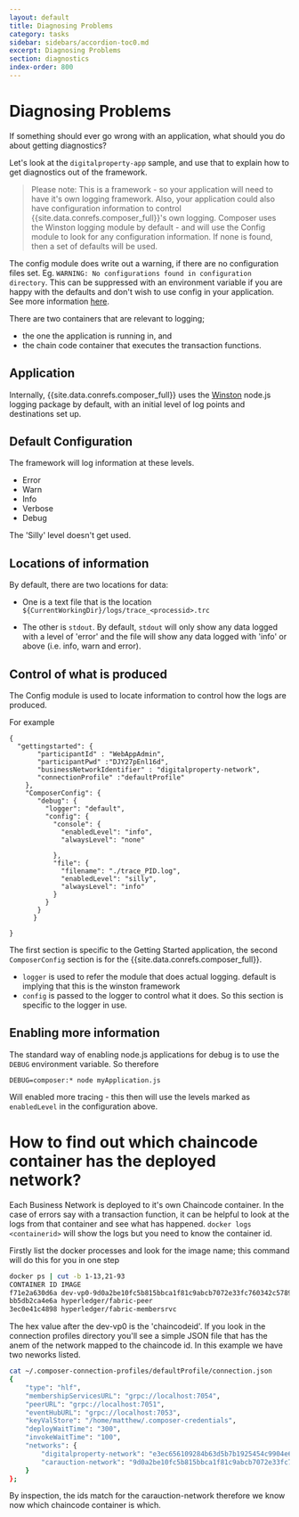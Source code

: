 ```yaml
---
layout: default
title: Diagnosing Problems
category: tasks
sidebar: sidebars/accordion-toc0.md
excerpt: Diagnosing Problems
section: diagnostics
index-order: 800
---
```


# Diagnosing Problems

If something should ever go wrong with an application, what should you do about getting diagnostics?

Let's look at the `digitalproperty-app` sample, and use that to explain how to get diagnostics out of the framework.

>Please note: This is a framework - so your application will need to have it's own logging framework. Also, your application could also have configuration information to control {{site.data.conrefs.composer_full}}'s own logging. Composer uses the Winston logging module by default - and will use the Config module to look for any configuration information. If none is found, then a set of defaults will be used.

The config module does write out a warning, if there are no configuration files set. Eg. `WARNING: No configurations found in configuration directory`. This can be suppressed with an environment variable if you are happy with the defaults and don't wish to use config in your application. See more information [here](https://github.com/lorenwest/node-config/wiki/Environment-Variables#suppress_no_config_warning).

There are two containers that are relevant to logging;

- the one the application is running in, and
- the chain code container that executes the transaction functions.

## Application

Internally, {{site.data.conrefs.composer_full}} uses the [Winston](https://github.com/winstonjs/winston) node.js logging package by default, with an initial level of log points and destinations set up.

## Default Configuration

The framework will log information at these levels.

- Error
- Warn
- Info
- Verbose
- Debug

The 'Silly' level doesn't get used.

## Locations of information

By default, there are two locations for data:

- One is a text file that is the location `${CurrentWorkingDir}/logs/trace_<processid>.trc`

- The other is `stdout`. By default, `stdout` will only show any data logged with a level of 'error' and the file will show any data logged with 'info' or above (i.e. info, warn and error).

## Control of what is produced

The Config module is used to locate information to control how the logs are produced.

For example

```
{
  "gettingstarted": {
       "participantId" : "WebAppAdmin",
       "participantPwd" :"DJY27pEnl16d",
       "businessNetworkIdentifier" : "digitalproperty-network",
       "connectionProfile" :"defaultProfile"
    },
    "ComposerConfig": {
       "debug": {
         "logger": "default",
         "config": {
           "console": {
             "enabledLevel": "info",
             "alwaysLevel": "none"

           },
           "file": {
             "filename": "./trace_PID.log",
             "enabledLevel": "silly",
             "alwaysLevel": "info"
           }
         }
       }
      }

}
```
The first section is specific to the Getting Started application, the second `ComposerConfig` section is for the {{site.data.conrefs.composer_full}}.

- `logger` is used to refer the module that does actual logging. default is implying that this is the winston framework
- `config` is passed to the logger to control what it does.  So this section is specific to the logger in use.

## Enabling more information

The standard way of enabling node.js applications for debug is to use the `DEBUG` environment variable. So therefore

```
DEBUG=composer:* node myApplication.js
```

Will enabled more tracing - this then will use the levels marked as `enabledLevel` in the configuration above.

# How to find out which chaincode container has the deployed network?

Each Business Network is deployed to it's own Chaincode container.  In the case of errors say with a transaction function, it can be helpful to look at the logs from that container and see what has happened. `docker logs <containerid>` will show the logs but you need to know the container id.

Firstly list the docker processes and look for the image name; this command will do this for you in one step

```bash
docker ps | cut -b 1-13,21-93
CONTAINER ID IMAGE                                                                    
f71e2a630d6a dev-vp0-9d0a2be10fc5b815bbca1f81c9abcb7072e33fc760342c5789c5bf9703c429c7
bb5db2ca4e6a hyperledger/fabric-peer                                                  
3ec0e41c4898 hyperledger/fabric-membersrvc     
```

The hex value after the dev-vp0 is the 'chaincodeid'. If you look in the connection profiles directory you'll see a simple JSON file that has the anem of the network mapped to the chaincode id. In this example we have two neworks listed.

```bash
cat ~/.composer-connection-profiles/defaultProfile/connection.json
{
    "type": "hlf",
    "membershipServicesURL": "grpc://localhost:7054",
    "peerURL": "grpc://localhost:7051",
    "eventHubURL": "grpc://localhost:7053",
    "keyValStore": "/home/matthew/.composer-credentials",
    "deployWaitTime": "300",
    "invokeWaitTime": "100",
    "networks": {
        "digitalproperty-network": "e3ec656109284b63d5b7b1925454c9904e6c9c82b2053ed190d2f199e0fb0dad",
        "carauction-network": "9d0a2be10fc5b815bbca1f81c9abcb7072e33fc760342c5789c5bf9703c429c7"
    }
};
```
By inspection, the ids match for the carauction-network therefore we know now which chaincode container is which.

